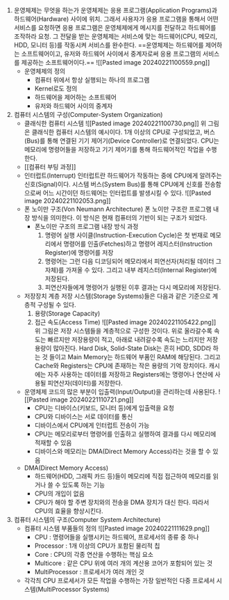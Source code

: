 1.  운영체제는 무엇을 하는가
	운영체제는 응용 프로그램(Application Programs)과 하드웨어(Hardware) 사이에 위치. 그래서 사용자가 응용 프로그램을 통해서 어떤 서비스를 요청하면 응용 프로그램은 운영체제에게 메시지를 전달하고 하드웨어를 조작하라 요청. 그 전달을 받는 운영체제는 서비스에 맞는 하드웨어(CPU, 메모리, HDD, 모니터 등)를 작동시켜 서비스를 완수한다.
	==운영체제는 하드웨어를 제어하는 소프트웨어이고, 유저와 하드웨어 사이에서 중계자로써 응용 프로그램의 서비스를 제공하는 소프트웨어이다.==
	![[Pasted image 20240221100559.png]]
	- 운영체제의 정의
		- 컴퓨터 위에서 항상 실행되는 하나의 프로그램
		- Kernel로도 정의
		- 하드웨어을 제어하는 소프트웨어
		- 유저와 하드웨어 사이의 중계자
2. 컴퓨터 시스템의 구성(Computer-System Organization)
	- 클래식한 컴퓨터 시스템
		![[Pasted image 20240221100730.png]]
		위 그림은 클래식한 컴퓨터 시스템의 예시이다. 1개 이상의 CPU로 구성되었고, 버스(Bus)를 통해 연결된 기기 제어기(Device Controller)로 연결되었다. CPU는 메모리에 명령어들을 저장하고 기기 제어기를 통해 하드웨어적인 작업을 수행한다.
	- [[컴퓨터 부팅 과정]]
	- 인터럽트(Interrupt)
		인터럽트란 하드웨어가 작동하는 중에 CPU에게 알려주는 신호(Signal)이다. 시스템 버스(System Bus)를 통해 CPU에게 신호를 전송함으로써 어느 시간이던 하드웨어는 인터럽트를 발생시킬 수 있다.
		![[Pasted image 20240221102053.png]]
	- 폰 노이만 구조(Von Neumann Architecture)
		폰 노이만 구조란 프로그램 내장 방식을 의미한다. 이 방식은 현재 컴퓨터의 기반이 되는 구조가 되었다.
		- 폰노이만 구조의 프로그램 내장 방식 과정
			1. 명령어 실행 사이클(Instruction-Execution Cycle)은 첫 번재로 메모리에서 명령어를 인출(Fetches)하고 명령어 레지스터(Instruction Register)에 명령어를 저장
			2. 명령어는 그런 다음 디코딩되어 메모리에서 피연선자(처리될 데이터 그 자체)를 가져올 수 있다. 그리고 내부 레지스터(Internal Register)에 저장된다.
			3. 피연산자들에게 명령어가 실행된 이후 결과는 다시 메모리에 저장된다.
	- 저장장치 계층
		저장 시스템(Storage Systems)들은 다음과 같은 기준으로 계층적 구성될 수 있다.
		1. 용량(Storage Capacity)
		2. 접근 속도(Access Time)
		![[Pasted image 20240221105422.png]]
		위 그림은 저장 시스템들을 계층적으로 구성한 것이다. 위로 올라갈수록 속도는 빠르지만 저장용량이 적고, 아래로 내려갈수록 속도는 느리지만 저장용량이 많아진다. Hard Disk, Solid-State Disk는 흔히 HDD, SDD라 하는 것 들이고 Main Memory는 하드웨어 부품인 RAM에 해당된다. 그리고 Cache와 Registers는 CPU에 존재하는 작은 용량의 기억 장치이다. 캐시에는 자주 사용하는 데이터를 저장하고 Registers에는 명령어나 연산에 사용될 피연산자(데이터)를 저장한다.
	- 운영체제 코드의 많은 부분이 입출력(Input/Output)을 관리하는데 사용된다. ![[Pasted image 20240221110721.png]]
		- CPU는 디바이스(키보드, 모니터 등)에게 입출력을 요청
		- CPU와 디바이스는 서로 데이터를 통신
		- 디바이스에서 CPU에게 인터럽트 전송이 가능
		- CPU는 메모리로부터 명령어를 인출하고 실행하여 결과를 다시 메모리에 적재할 수 있음
		- 디바이스와 메모리는 DMA(Direct Memory Access)라는 것을 할 수 있음
	- DMA(Direct Memory Access)
		- 하드웨어(HDD, 그래픽 카드 등)들이 메모리에 직접 접근하여 메모리를 읽거나 쓸 수 있도록 하는 기능
		- CPU의 개입이 없음
		- CPU가 해야 할 주변 장치와의 전송을 DMA 장치가 대신 한다. 따라서 CPU의 효율을 향상시킨다.
3. 컴퓨터 시스템의 구조(Computer System Architecture)
	- 컴퓨터 시스템 부품들의 정의
		![[Pasted image 20240221111629.png]]
		- CPU : 명령어들을 실행시키는 하드웨어, 프로세서의 종류 중 하나
		- Processor : 1개 이상의 CPU가 포함된 물리적 칩
		- Core : CPU의 각종 연산을 수행하는 핵심 요소
		- Multicore : 같은 CPU 위에 여러 개의 계산용 코어가 포함되어 있는 것
		- MultiProcessor : 프로세서가 여러 개인  것
	- 각각츼 CPU 프로세서가 모든 작업을 수행하는 가장 일반적인 다중 프로세서 시스템(MultiProcessor Systems)
		